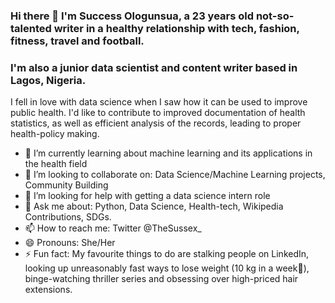 ### Hi there 👋 I'm Success Ologunsua, a 23 years old not-so-talented writer in a healthy relationship with tech, fashion, fitness, travel and football. 
### I'm also a junior data scientist and content writer based in Lagos, Nigeria. 

I fell in love with data science when I saw how it can be used to improve public health. I'd like to contribute to improved documentation of health statistics, as well as efficient analysis of the records, leading to proper health-policy making.

- 🌱 I’m currently learning about machine learning and its applications in the health field
- 👯 I’m looking to collaborate on: Data Science/Machine Learning projects, Community Building
- 🤔 I’m looking for help with getting a data science intern role
- 💬 Ask me about: Python, Data Science, Health-tech, Wikipedia Contributions, SDGs. 
- 📫 How to reach me: Twitter @TheSussex_ 
- 😄 Pronouns: She/Her
- ⚡ Fun fact: My favourite things to do are stalking people on LinkedIn, looking up unreasonably fast ways to lose weight (10 kg in a week🤔), binge-watching thriller series and obsessing over high-priced hair extensions.

